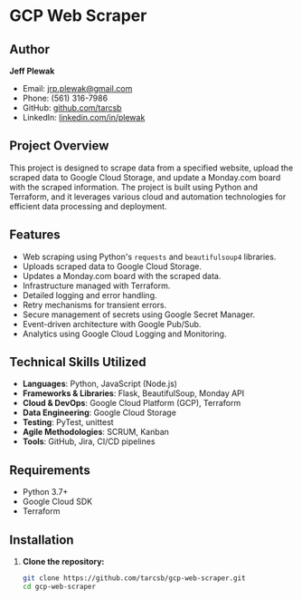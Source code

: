# GCP Web Scraper

## Author

**Jeff Plewak**
- Email: jrp.plewak@gmail.com
- Phone: ‪(561) 316-7986
- GitHub: [github.com/tarcsb](https://github.com/tarcsb)
- LinkedIn: [linkedin.com/in/plewak](https://linkedin.com/in/plewak)

## Project Overview

This project is designed to scrape data from a specified website, upload the scraped data to Google Cloud Storage, and update a Monday.com board with the scraped information. The project is built using Python and Terraform, and it leverages various cloud and automation technologies for efficient data processing and deployment.

## Features

- Web scraping using Python's `requests` and `beautifulsoup4` libraries.
- Uploads scraped data to Google Cloud Storage.
- Updates a Monday.com board with the scraped data.
- Infrastructure managed with Terraform.
- Detailed logging and error handling.
- Retry mechanisms for transient errors.
- Secure management of secrets using Google Secret Manager.
- Event-driven architecture with Google Pub/Sub.
- Analytics using Google Cloud Logging and Monitoring.

## Technical Skills Utilized

- **Languages**: Python, JavaScript (Node.js)
- **Frameworks & Libraries**: Flask, BeautifulSoup, Monday API
- **Cloud & DevOps**: Google Cloud Platform (GCP), Terraform
- **Data Engineering**: Google Cloud Storage
- **Testing**: PyTest, unittest
- **Agile Methodologies**: SCRUM, Kanban
- **Tools**: GitHub, Jira, CI/CD pipelines

## Requirements

- Python 3.7+
- Google Cloud SDK
- Terraform

## Installation

1. **Clone the repository:**
   ```sh
   git clone https://github.com/tarcsb/gcp-web-scraper.git
   cd gcp-web-scraper
